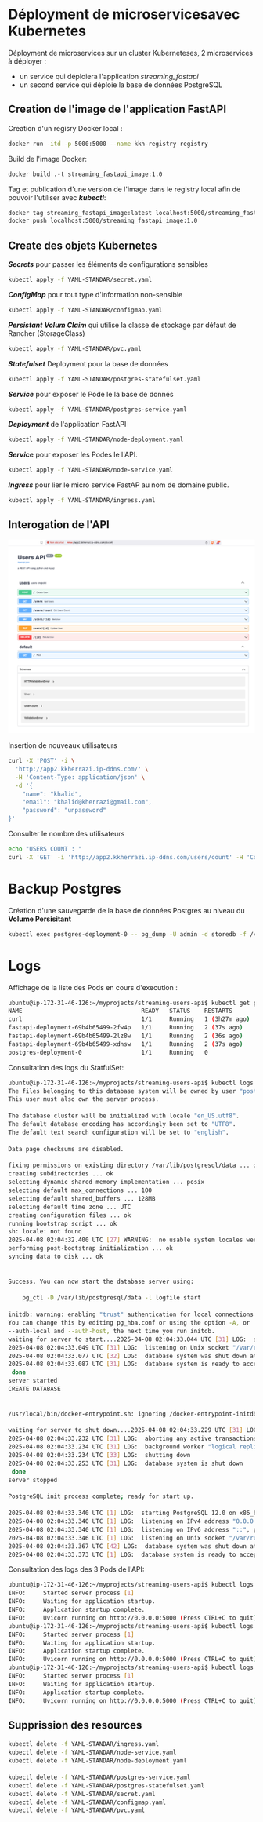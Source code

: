 # Déployment de microservicesavec Kubernetes
Déployment de microservices sur un cluster Kuberneteses, 2 microservices à déployer :
- un service qui déploiera l'application _streaming_fastapi_ 
- un second service qui déploie la base de données PostgreSQL
 
## Creation de l'image de l'application FastAPI  
Creation d'un regisry Docker local :
````sh 
docker run -itd -p 5000:5000 --name kkh-registry registry
````
Build de l'image Docker:
````sh 
docker build .-t streaming_fastapi_image:1.0
````
Tag et publication d'une version de l'image dans le registry local afin de pouvoir l'utiliser avec ***kubectl***:
````sh 
docker tag streaming_fastapi_image:latest localhost:5000/streaming_fastapi_image:1.0
docker push localhost:5000/streaming_fastapi_image:1.0
````
 
## Create des objets Kubernetes

***Secrets*** pour passer les éléments de configurations sensibles 
````sh 
kubectl apply -f YAML-STANDAR/secret.yaml
````
***ConfigMap*** pour tout type d'information non-sensible
````sh 
kubectl apply -f YAML-STANDAR/configmap.yaml
````
***Persistant Volum Claim*** qui utilise la classe de stockage par défaut de Rancher (StorageClass) 
````sh 
kubectl apply -f YAML-STANDAR/pvc.yaml
````
***Statefulset*** Deployment  pour la base de données
````sh 
kubectl apply -f YAML-STANDAR/postgres-statefulset.yaml 
````
***Service*** pour exposer le Pode le la base de donnés
````sh 
kubectl apply -f YAML-STANDAR/postgres-service.yaml 
````
***Deployment*** de l'application FastAPI
````sh 
kubectl apply -f YAML-STANDAR/node-deployment.yaml
````
***Service*** pour exposer les Podes le l'API.
````sh 
kubectl apply -f YAML-STANDAR/node-service.yaml
````
***Ingress*** pour lier le micro service FastAP au nom de domaine public. 
````sh 
kubectl apply -f YAML-STANDAR/ingress.yaml
````
## Interogation de l'API 

![alt text](api-screen-1.png)

Insertion de nouveaux utilisateurs
````sh 
curl -X 'POST' -i \
  'http://app2.kkherrazi.ip-ddns.com/' \
  -H 'Content-Type: application/json' \
  -d '{  
    "name": "khalid",
    "email": "khalid@kherrazi@gmail.com",
    "password": "unpassword"
}'
````
Consulter le nombre des utilisateurs
````sh 
echo "USERS COUNT : "
curl -X 'GET' -i 'http://app2.kkherrazi.ip-ddns.com/users/count' -H 'Content-Type: application/json'  
```` 

# Backup Postgres
Création d'une sauvegarde de la base de données Postgres au niveau du **Volume Persisitant** 
````sh 
kubectl exec postgres-deployment-0 -- pg_dump -U admin -d storedb -f /var/lib/postgresql/data/BACKUP_storedb.sql
````

# Logs 
Affichage de la liste des Pods en cours d'execution :
````sh 
ubuntu@ip-172-31-46-126:~/myprojects/streaming-users-api$ kubectl get pods
NAME                                  READY   STATUS    RESTARTS        AGE
curl                                  1/1     Running   1 (3h27m ago)   3h36m
fastapi-deployment-69b4b65499-2fw4p   1/1     Running   2 (37s ago)     42s
fastapi-deployment-69b4b65499-2lz8w   1/1     Running   2 (36s ago)     42s
fastapi-deployment-69b4b65499-xdnsw   1/1     Running   2 (37s ago)     42s
postgres-deployment-0                 1/1     Running   0               42s
````

Consultation des logs du StatfulSet:
````sh 
ubuntu@ip-172-31-46-126:~/myprojects/streaming-users-api$ kubectl logs postgres-deployment-0 
The files belonging to this database system will be owned by user "postgres".
This user must also own the server process.

The database cluster will be initialized with locale "en_US.utf8".
The default database encoding has accordingly been set to "UTF8".
The default text search configuration will be set to "english".

Data page checksums are disabled.

fixing permissions on existing directory /var/lib/postgresql/data ... ok
creating subdirectories ... ok
selecting dynamic shared memory implementation ... posix
selecting default max_connections ... 100
selecting default shared_buffers ... 128MB
selecting default time zone ... UTC
creating configuration files ... ok
running bootstrap script ... ok
sh: locale: not found
2025-04-08 02:04:32.400 UTC [27] WARNING:  no usable system locales were found
performing post-bootstrap initialization ... ok
syncing data to disk ... ok


Success. You can now start the database server using:

    pg_ctl -D /var/lib/postgresql/data -l logfile start

initdb: warning: enabling "trust" authentication for local connections
You can change this by editing pg_hba.conf or using the option -A, or
--auth-local and --auth-host, the next time you run initdb.
waiting for server to start....2025-04-08 02:04:33.044 UTC [31] LOG:  starting PostgreSQL 12.0 on x86_64-pc-linux-musl, compiled by gcc (Alpine 8.3.0) 8.3.0, 64-bit
2025-04-08 02:04:33.049 UTC [31] LOG:  listening on Unix socket "/var/run/postgresql/.s.PGSQL.5432"
2025-04-08 02:04:33.077 UTC [32] LOG:  database system was shut down at 2025-04-08 02:04:32 UTC
2025-04-08 02:04:33.087 UTC [31] LOG:  database system is ready to accept connections
 done
server started
CREATE DATABASE


/usr/local/bin/docker-entrypoint.sh: ignoring /docker-entrypoint-initdb.d/*

waiting for server to shut down....2025-04-08 02:04:33.229 UTC [31] LOG:  received fast shutdown request
2025-04-08 02:04:33.232 UTC [31] LOG:  aborting any active transactions
2025-04-08 02:04:33.234 UTC [31] LOG:  background worker "logical replication launcher" (PID 38) exited with exit code 1
2025-04-08 02:04:33.234 UTC [33] LOG:  shutting down
2025-04-08 02:04:33.253 UTC [31] LOG:  database system is shut down
 done
server stopped

PostgreSQL init process complete; ready for start up.

2025-04-08 02:04:33.340 UTC [1] LOG:  starting PostgreSQL 12.0 on x86_64-pc-linux-musl, compiled by gcc (Alpine 8.3.0) 8.3.0, 64-bit
2025-04-08 02:04:33.340 UTC [1] LOG:  listening on IPv4 address "0.0.0.0", port 5432
2025-04-08 02:04:33.340 UTC [1] LOG:  listening on IPv6 address "::", port 5432
2025-04-08 02:04:33.346 UTC [1] LOG:  listening on Unix socket "/var/run/postgresql/.s.PGSQL.5432"
2025-04-08 02:04:33.367 UTC [42] LOG:  database system was shut down at 2025-04-08 02:04:33 UTC
2025-04-08 02:04:33.373 UTC [1] LOG:  database system is ready to accept connections
````

Consultation des logs des 3 Pods de l'API:
````sh 
ubuntu@ip-172-31-46-126:~/myprojects/streaming-users-api$ kubectl logs fastapi-deployment-69b4b65499-2fw4p
INFO:     Started server process [1]
INFO:     Waiting for application startup.
INFO:     Application startup complete.
INFO:     Uvicorn running on http://0.0.0.0:5000 (Press CTRL+C to quit)
ubuntu@ip-172-31-46-126:~/myprojects/streaming-users-api$ kubectl logs fastapi-deployment-69b4b65499-2lz8w
INFO:     Started server process [1]
INFO:     Waiting for application startup.
INFO:     Application startup complete.
INFO:     Uvicorn running on http://0.0.0.0:5000 (Press CTRL+C to quit)
ubuntu@ip-172-31-46-126:~/myprojects/streaming-users-api$ kubectl logs fastapi-deployment-69b4b65499-xdnsw
INFO:     Started server process [1]
INFO:     Waiting for application startup.
INFO:     Application startup complete.
INFO:     Uvicorn running on http://0.0.0.0:5000 (Press CTRL+C to quit)
````

 
## Supprission des resources 
````sh   
kubectl delete -f YAML-STANDAR/ingress.yaml
kubectl delete -f YAML-STANDAR/node-service.yaml
kubectl delete -f YAML-STANDAR/node-deployment.yaml

kubectl delete -f YAML-STANDAR/postgres-service.yaml 
kubectl delete -f YAML-STANDAR/postgres-statefulset.yaml 
kubectl delete -f YAML-STANDAR/secret.yaml
kubectl delete -f YAML-STANDAR/configmap.yaml
kubectl delete -f YAML-STANDAR/pvc.yaml
````

